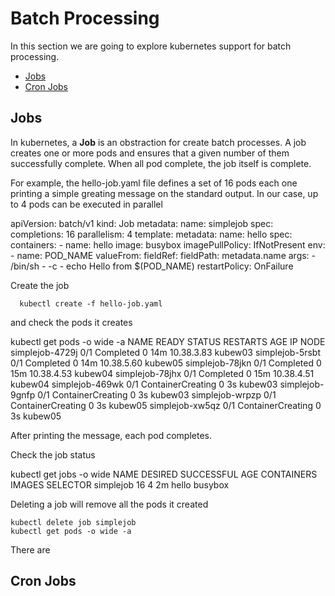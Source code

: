 # Batch Processing
In this section we are going to explore kubernetes support for batch processing.

   * [Jobs](#jobs)
   * [Cron Jobs](#cron-jobs)
  
## Jobs
In kubernetes, a **Job** is an obstraction for create batch processes. A job creates one or more pods and ensures that a given number of them successfully complete. When all pod complete, the job itself is complete. 

For example, the hello-job.yaml file defines a set of 16 pods each one printing a simple greating message on the standard output. In our case, up to 4 pods can be executed in parallel 

apiVersion: batch/v1
kind: Job
metadata:
  name: simplejob
spec:
  completions: 16
  parallelism: 4
  template:
    metadata:
      name: hello
    spec:
      containers:
      - name: hello
        image: busybox
        imagePullPolicy: IfNotPresent
        env:
        - name: POD_NAME
          valueFrom:
            fieldRef:
              fieldPath: metadata.name
        args:
        - /bin/sh
        - -c
        - echo Hello from $(POD_NAME)
      restartPolicy: OnFailure

Create the job

      kubectl create -f hello-job.yaml

and check the pods it creates

kubectl get pods -o wide -a
NAME                           READY     STATUS              RESTARTS   AGE       IP           NODE
simplejob-4729j                0/1       Completed           0          14m       10.38.3.83   kubew03
simplejob-5rsbt                0/1       Completed           0          14m       10.38.5.60   kubew05
simplejob-78jkn                0/1       Completed           0          15m       10.38.4.53   kubew04
simplejob-78jhx                0/1       Completed           0          15m       10.38.4.51   kubew04
simplejob-469wk                0/1       ContainerCreating   0          3s        <none>       kubew03
simplejob-9gnfp                0/1       ContainerCreating   0          3s        <none>       kubew03
simplejob-wrpzp                0/1       ContainerCreating   0          3s        <none>       kubew05
simplejob-xw5qz                0/1       ContainerCreating   0          3s        <none>       kubew05

After printing the message, each pod completes.

Check the job status

kubectl get jobs -o wide
NAME           DESIRED   SUCCESSFUL   AGE       CONTAINERS   IMAGES    SELECTOR
simplejob      16         4           2m        hello        busybox 

Deleting a job will remove all the pods it created

    kubectl delete job simplejob
    kubectl get pods -o wide -a

There are 


## Cron Jobs
